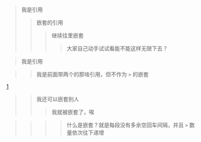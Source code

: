 > 我是引用
>> 嵌套的引用
>>> 继续往里嵌套
>>>> 大家自己动手试试看能不能这样无限下去？

> 我是引用

>> 我是前面带两个的那啥引用，但不作为 `>` 的嵌套

[1]()

>> 我还可以嵌套别人
>>> 我就被嵌套了，唉

>>>> 什么是嵌套？就是每段没有多余空回车间隔，并且 `>` 数量依次往下递增
